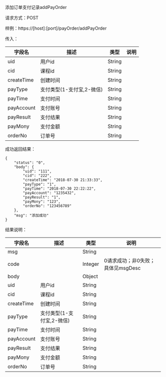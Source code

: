 添加订单支付记录addPayOrder

请求方式：POST

样例：https://[host]:[port]/payOrder/addPayOrder

传入：

| 字段名         | 描述                       | 类型   | 说明   |
| -------------- | -------------------------- | ------ | ----   |
| uid            | 用户id                     | String |      |
| cid            | 课程id                     | String |      |
| createTime     | 创建时间                   | String |      |
| payType        | 支付类型(1-支付宝,2-微信)  | String |      |
| payTime        | 支付时间                   | String |      |
| payAccount     | 支付账号                   | String |      |
| payResult      | 支付结果                   | String |      |
| payMony        | 支付金额                   | String |      |
| orderNo        | 订单号                     | String |      |

成功返回结果：

```
{
    "status": "0",
    "body": {
        "uid": "111",
        "cid": "222",
        "createTime": "2018-07-30 21:33:33",
        "payType": "1",
        "payTime": "2018-07-30 22:22:22",
        "payAccount": "1235432",
        "payResult": "1",
        "payMony": "123",
        "orderNo": "123456789"
    },
    "msg": "添加成功"
}
```

结果说明：

| 字段名         | 描述                       | 类型   | 说明   |
| -----------    | -------------------------- | -------| ------------------------ |
| msg            |                            | String |                       |
| code           |                            | Integer| 0请求成功；非0失败；具体见msgDesc |
| body           |                            | Object |      |
| uid            | 用户id                     | String |      |
| cid            | 课程id                     | String |      |
| createTime     | 创建时间                   | String |      |
| payType        | 支付类型(1-支付宝,2-微信)  | String |      |
| payTime        | 支付时间                   | String |      |
| payAccount     | 支付账号                   | String |      |
| payResult      | 支付结果                   | String |      |
| payMony        | 支付金额                   | String |      |
| orderNo        | 订单号                     | String |      |
